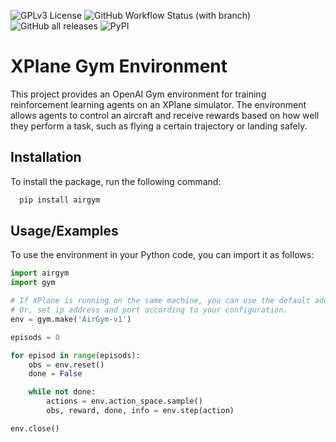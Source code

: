 ![GPLv3 License](https://img.shields.io/badge/License-GPL%20v3-yellow.svg)
![GitHub Workflow Status (with branch)](https://img.shields.io/github/actions/workflow/status/zacjiker/airgym/build-and-publish.yml)
![GitHub all releases](https://img.shields.io/github/downloads/zacjiker/airgym/total)
![PyPI](https://img.shields.io/pypi/v/airgym)

# XPlane Gym Environment

This project provides an OpenAI Gym environment for training reinforcement learning agents on an XPlane simulator. The environment allows agents to control an aircraft and receive rewards based on how well they perform a task, such as flying a certain trajectory or landing safely.

## Installation

To install the package, run the following command:

```bash
  pip install airgym
```
    
## Usage/Examples

To use the environment in your Python code, you can import it as follows:

```python
import airgym
import gym

# If XPlane is running on the same machine, you can use the default address and port. 
# Or, set ip address and port according to your configuration.
env = gym.make('AirGym-v1')

episods = 0

for episod in range(episods):
    obs = env.reset()
    done = False

    while not done:
        actions = env.action_space.sample()
        obs, reward, done, info = env.step(action)

env.close()
```
